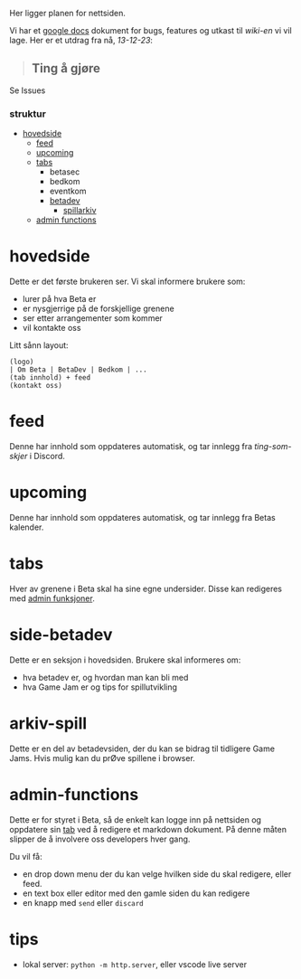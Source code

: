Her ligger planen for nettsiden.

Vi har et [google docs](https://docs.google.com/document/d/1CjgAVb8YmcYH2ZEyVPL0cWT0qKIYIVwKiQafgooqHuo) dokument for bugs, features og utkast til *wiki-en* vi vil lage. Her er et utdrag fra nå, *13-12-23*:
> ## Ting å gjøre
Se Issues

### struktur
- [hovedside](#hovedside)
	- [feed](#feed)
	- [upcoming](#upcoming)
	- [tabs](#tabs)
		- betasec
		- bedkom
		- eventkom
		- [betadev](#tabs)
			- [spillarkiv](#arkiv-spill)
	- [admin functions](#admin-functions)

# hovedside
Dette er det første brukeren ser. Vi skal informere brukere som:
- lurer på hva Beta er
- er nysgjerrige på de forskjellige grenene
- ser etter arrangementer som kommer
- vil kontakte oss

Litt sånn layout:
```
(logo)
| Om Beta | BetaDev | Bedkom | ...
(tab innhold) + feed
(kontakt oss)
```

# feed
Denne har innhold som oppdateres automatisk, og tar innlegg fra *ting-som-skjer* i Discord.

# upcoming
Denne har innhold som oppdateres automatisk, og tar innlegg fra Betas kalender.

# tabs
Hver av grenene i Beta skal ha sine egne undersider. Disse kan redigeres med [admin funksjoner](#admin-functions).

# side-betadev
Dette er en seksjon i hovedsiden. Brukere skal informeres om:
- hva betadev er, og hvordan man kan bli med
- hva Game Jam er og tips for spillutvikling

# arkiv-spill
Dette er en del av betadevsiden, der du kan se bidrag til tidligere Game Jams. Hvis mulig kan du prØve spillene i browser.

# admin-functions
Dette er for styret i Beta, så de enkelt kan logge inn på nettsiden og oppdatere sin [tab](#tabs) ved å redigere et markdown dokument. På denne måten slipper de å involvere oss developers hver gang.

Du vil få:
- en drop down menu der du kan velge hvilken side du skal redigere, eller feed.
- en text box eller editor med den gamle siden du kan redigere
- en knapp med `send` eller `discard`

# tips
- lokal server: `python -m http.server`, eller vscode live server

